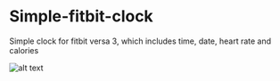 # Simple-fitbit-clock
Simple clock for fitbit versa 3, which includes time, date, heart rate and calories

![alt text](https://github.com/Paulobergine/Simple-fitbit-clock/blob/main/resources/clock.png)
